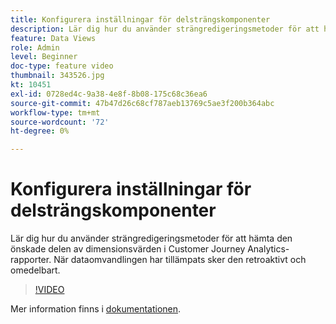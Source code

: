 ```yaml
---
title: Konfigurera inställningar för delsträngskomponenter
description: Lär dig hur du använder strängredigeringsmetoder för att hämta den önskade delen av dimensionsvärden i Customer Journey Analytics-rapporter. När dataomvandlingen har tillämpats sker den retroaktivt och omedelbart.
feature: Data Views
role: Admin
level: Beginner
doc-type: feature video
thumbnail: 343526.jpg
kt: 10451
exl-id: 0728ed4c-9a38-4e8f-8b08-175c68c36ea6
source-git-commit: 47b47d26c68cf787aeb13769c5ae3f200b364abc
workflow-type: tm+mt
source-wordcount: '72'
ht-degree: 0%

---
```


# Konfigurera inställningar för delsträngskomponenter

Lär dig hur du använder strängredigeringsmetoder för att hämta den önskade delen av dimensionsvärden i Customer Journey Analytics-rapporter. När dataomvandlingen har tillämpats sker den retroaktivt och omedelbart.

>[!VIDEO](https://video.tv.adobe.com/v/343526/?quality=12&learn=on)

Mer information finns i [dokumentationen](https://experienceleague.adobe.com/docs/analytics-platform/using/cja-dataviews/component-settings/substring.html?lang=sv-SE).
